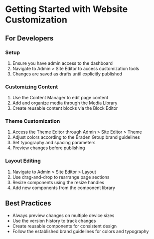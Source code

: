 
# Getting Started with Website Customization

## For Developers

### Setup
1. Ensure you have admin access to the dashboard
2. Navigate to Admin > Site Editor to access customization tools
3. Changes are saved as drafts until explicitly published

### Customizing Content
1. Use the Content Manager to edit page content
2. Add and organize media through the Media Library
3. Create reusable content blocks via the Block Editor

### Theme Customization
1. Access the Theme Editor through Admin > Site Editor > Theme
2. Adjust colors according to the Braden Group brand guidelines
3. Set typography and spacing parameters
4. Preview changes before publishing

### Layout Editing
1. Navigate to Admin > Site Editor > Layout
2. Use drag-and-drop to rearrange page sections
3. Resize components using the resize handles
4. Add new components from the component library

## Best Practices
- Always preview changes on multiple device sizes
- Use the version history to track changes
- Create reusable components for consistent design
- Follow the established brand guidelines for colors and typography
